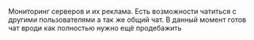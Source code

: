 Мониторинг серверов и их реклама.
Есть возможности чатиться с другими пользователями а так же общий чат.
В данный момент готов чат вроди как полностью нужно ещё продебажить

